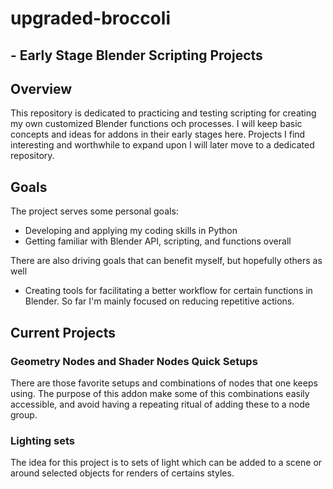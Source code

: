 # upgraded-broccoli 
## - Early Stage Blender Scripting Projects

## Overview

This repository is dedicated to practicing and testing scripting for creating my own customized Blender functions och processes. I will keep basic concepts and ideas for addons in their early stages here. Projects I find interesting and worthwhile to expand upon I will later move to a dedicated repository.

## Goals

The project serves some personal goals:
- Developing and applying my coding skills in Python
- Getting familiar with Blender API, scripting, and functions overall

There are also driving goals that can benefit myself, but hopefully others as well
- Creating tools for facilitating a better workflow for certain functions in Blender. So far I'm mainly focused on reducing repetitive actions.

## Current Projects

### Geometry Nodes and Shader Nodes Quick Setups

There are those favorite setups and combinations of nodes that one keeps using. The purpose of this addon make some of this combinations easily accessible, and avoid having a repeating ritual of adding these to a node group.

### Lighting sets

The idea for this project is to sets of light which can be added to a scene or around selected objects for renders of certains styles.